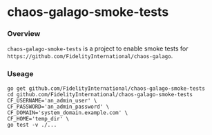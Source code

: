 # chaos-galago-smoke-tests

### Overview

`chaos-galago-smoke-tests` is a project to enable smoke tests for `https://github.com/FidelityInternational/chaos-galago`.

### Useage

```
go get github.com/FidelityInternational/chaos-galago-smoke-tests
cd github.com/FidelityInternational/chaos-galago-smoke-tests
CF_USERNAME='an_admin_user' \
CF_PASSWORD='an_admin_password' \
CF_DOMAIN='system_domain.example.com' \
CF_HOME='temp_dir' \
go test -v ./...
```
